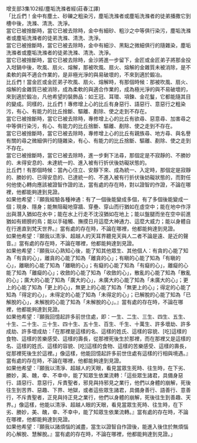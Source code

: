 增支部3集102經/塵垢洗滌者經(莊春江譯)  
「比丘們！金中有塵土、砂礫之粗染污，塵垢洗滌者或塵垢洗滌者的徒弟播撒它到槽中後，洗滌、清洗、洗淨。  
當它已被捨斷時，當它已被去除時，金中有細砂、粗沙之中等俱行染污，塵垢洗滌者或塵垢洗滌者的徒弟洗滌、清洗、洗淨。  
當它已被捨斷時，當它已被去除時，金中有細沙、黑點之微細俱行的隨雜染，塵垢洗滌者或塵垢洗滌者的徒弟洗滌、清洗、洗淨。  
當它已被捨斷時，當它已被去除時，金沙將進一步留下，金匠或金匠弟子將那金投入坩鍋中後，吹風、扇火、熔解，那被吹風、扇火、熔解的金雜質未被消除，是不柔軟的與不適合作業的，是非極光淨的與易破壞的，不來到適於鍛冶。  
比丘們！當金匠或金匠弟子吹風、扇火、熔解時，有那個時候：那被吹風、扇火、熔解的金雜質已被消除，成為柔軟的與適合作業的，成為極光淨的與不易破壞的，來到適於鍛冶，凡他希望的裝飾品：如王冠、耳環、項鍊、金花鬘，它都能隨其目的變成。同樣的，比丘們！專修增上心的比丘有身惡行、語惡行、意惡行之粗染污，有心、有能力的比丘捨斷、驅離、剷除、使之走到不存在。  
當它已被捨斷時，當它已被去除時，專修增上心的比丘有欲尋、惡意尋、加害尋之中等俱行染污，有心、有能力的比丘捨斷、驅離、剷除、使之走到不存在。  
當它已被捨斷時，當它已被去除時，專修增上心的比丘有親族尋、地方尋、與名譽有關的尋之微細俱行的隨雜染，有心、有能力的比丘捨斷、驅離、剷除、使之走到不存在。  
當它已被捨斷時，當它已被去除時，進一步剩下法尋，那個定是不寂靜的、不勝妙的、未得安息的、未達統一的、進入被有行折伏後妨礙狀態的。  
比丘們！有那個時候：當內心住立、安靜下來、成為統一、入定時，那個定是寂靜的、勝妙的、已得安息的、已達統一的、不進入被有行折伏後妨礙狀態的，而對任何他使心轉向應該被證智作證的法，當有處的存在時，對以證智的作證，不論在哪裡，他都能夠達到見證。  
如果他希望：『願我經驗各種神通：有了一個後能變成多個，有了多個後能變成一個；現身、隱身；能無阻礙地穿牆、穿壘、穿山而行猶如在虛空中；能在地中作浮出與潛入猶如在水中；能在水上行走不沈沒猶如在地上；能以盤腿而坐在空中前進猶如有翅膀的鳥；能以手碰觸、撫摸日月這麼大神通力、這麼大威力；能以身體自在行進直到梵天世界。』當有處的存在時，不論在哪裡，他都能夠達到見證。  
如果他希望：『願我以清淨、超越人的天耳界聽見天與人二者不論是遠、是近的聲音。』當有處的存在時，不論在哪裡，他都能夠達到見證。  
如果他希望：『願我以心熟知心後，能了知其他眾生、其他個人：有貪的心能了知為「有貪的心」，離貪的心能了知為「離貪的心」；有瞋的心能了知為「有瞋的心」，離瞋的心能了知為「離瞋的心」；有癡的心能了知為「有癡的心」，離癡的心能了知為「離癡的心」；收斂的心能了知為「收斂的心」，散亂的心能了知為「散亂的心」；廣大的心能了知為「廣大的心」，未廣大的心能了知為「未廣大的心」；更上的心能了知為「更上的心」，無更上的心能了知為「無更上的心」；得定的心能了知為「得定的心」，未得定的心能了知為「未得定的心」；已解脫的心能了知為「已解脫的心」，未解脫的心能了知為「未解脫的心」。』當有處的存在時，不論在哪裡，他都能夠達到見證。  
如果他希望：『願我回憶起許多前世住處，即：一生、二生、三生、四生、五生、十生、二十生、三十生、四十生、五十生、百生、千生、十萬生、許多壞劫、許多成劫、許多壞成劫：「在那裡是這樣的名、這樣的姓氏、這樣的容貌、[吃]這樣的食物、這樣的苦樂感受、這樣的壽長，從那裡死後生於那裡，而在那裡又是這樣的名、這樣的姓氏、這樣的容貌、[吃]這樣的食物、這樣的苦樂感受、這樣的壽長，從那裡死後生於這裡。」像這樣，他能回憶起許多前世住處有這樣的行相與境遇。』當有處的存在時，不論在哪裡，他都能夠達到見證。  
如果他希望：『願我以清淨、超越人的天眼，看見當眾生死時、往生時，在下劣、勝妙，美、醜，幸、不幸中，能了知眾生依業流轉：「這些眾生諸君，具備身惡行、語惡行、意惡行，斥責聖者，邪見與持邪見之業行，他們以身體的崩解，死後往生到苦界、惡趣、下界、地獄，或者這些眾生諸君，具備身善行、語善行、意善行，不斥責聖者，正見與持正見之業行，他們以身體的崩解，死後往生到善趣、天界。」像這樣，他能以清淨、超越人眼的天眼，看見當眾生死時、往生時，在下劣、勝妙，美、醜，幸、不幸中，能了知眾生依業流轉。』當有處的存在時，不論在哪裡，他都能夠達到見證。  
如果他希望：『願我以諸煩惱的滅盡，當生以證智自作證後，能進入後住於無煩惱的心解脫、慧解脫。』當有處的存在時，不論在哪裡，他都能夠達到見證。」  
  
  
